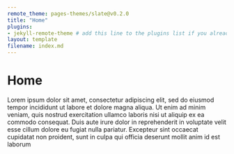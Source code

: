 ```yaml
---
remote_theme: pages-themes/slate@v0.2.0
title: "Home"
plugins:
- jekyll-remote-theme # add this line to the plugins list if you already have one
layout: template
filename: index.md
--- 
```

# Home
Lorem ipsum dolor sit amet, consectetur adipiscing elit, sed do eiusmod tempor incididunt ut labore et dolore magna aliqua. Ut enim ad minim veniam, quis nostrud exercitation ullamco laboris nisi ut aliquip ex ea commodo consequat. Duis aute irure dolor in reprehenderit in voluptate velit esse cillum dolore eu fugiat nulla pariatur. Excepteur sint occaecat cupidatat non proident, sunt in culpa qui officia deserunt mollit anim id est laborum